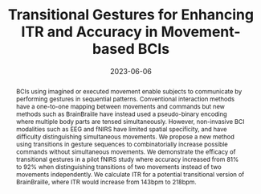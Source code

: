 ---
title: "Transitional Gestures for Enhancing ITR and Accuracy in Movement-based BCIs"
teaser: "/images/brainbraille.jpg"
date: "2023-06-06"
collection: publications
authors: "<b>Tan Gemicioglu</b>, Yuhui Zhao, Melody Jackson, Thad Starner"
venue: "Proceedings of the 10th International Brain-Computer Interface Meeting"
abstract: "BCIs using imagined or executed movement enable subjects to communicate by performing gestures in sequential patterns. Conventional interaction methods have a one-to-one mapping between movements and commands but new methods such as BrainBraille have instead used a
pseudo-binary encoding where multiple body parts are tensed simultaneously. However, non-invasive BCI modalities such as EEG and fNIRS have limited spatial specificity, and have difficulty distinguishing simultaneous movements. We propose a new method using transitions in gesture sequences to combinatorially increase possible commands without simultaneous movements. We demonstrate the efficacy of transitional gestures in a pilot fNIRS study where accuracy increased from 81% to 92% when distinguishing transitions of two movements instead of two movements independently. We calculate ITR for a potential transitional version of BrainBraille, where ITR would increase from 143bpm to 218bpm."
link: "/files/papers/BrainBraille_BCIMeeting_2023_Poster.pdf"
tags: [poster, brain-computer-interface, gesture]
links:
# - [doi, doi, https://doi.org/10.1145/3544793.3560363]
- [paper, pdf, /files/papers/BrainBraille_BCIMeeting_2023_Poster.pdf]
---
